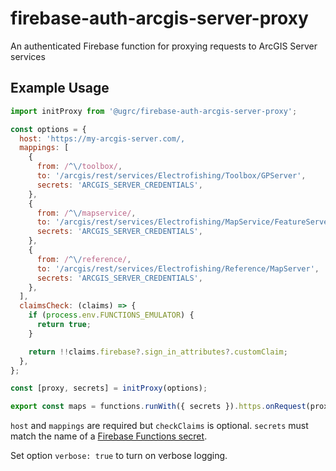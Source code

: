 # firebase-auth-arcgis-server-proxy

An authenticated Firebase function for proxying requests to ArcGIS Server services

## Example Usage

```js
import initProxy from '@ugrc/firebase-auth-arcgis-server-proxy';

const options = {
  host: 'https://my-arcgis-server.com/,
  mappings: [
    {
      from: /^\/toolbox/,
      to: '/arcgis/rest/services/Electrofishing/Toolbox/GPServer',
      secrets: 'ARCGIS_SERVER_CREDENTIALS',
    },
    {
      from: /^\/mapservice/,
      to: '/arcgis/rest/services/Electrofishing/MapService/FeatureServer',
      secrets: 'ARCGIS_SERVER_CREDENTIALS',
    },
    {
      from: /^\/reference/,
      to: '/arcgis/rest/services/Electrofishing/Reference/MapServer',
      secrets: 'ARCGIS_SERVER_CREDENTIALS',
    },
  ],
  claimsCheck: (claims) => {
    if (process.env.FUNCTIONS_EMULATOR) {
      return true;
    }

    return !!claims.firebase?.sign_in_attributes?.customClaim;
  },
};

const [proxy, secrets] = initProxy(options);

export const maps = functions.runWith({ secrets }).https.onRequest(proxy);
```

`host` and `mappings` are required but `checkClaims` is optional. `secrets` must match the name of a [Firebase Functions secret](https://firebase.google.com/docs/functions/config-env#create-secret).

Set option `verbose: true` to turn on verbose logging.
